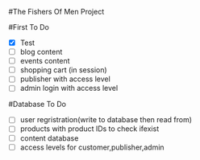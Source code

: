 #The Fishers Of Men Project

#First To Do

- [x] Test
- [ ] blog content
- [ ] events content
- [ ] shopping cart (in session)
- [ ] publisher with access level
- [ ] admin login with access level

#Database To Do

- [ ] user regristration(write to database then read from)
- [ ] products with product IDs to check ifexist
- [ ] content database
- [ ] access levels for customer,publisher,admin